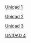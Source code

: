 [Unidad 1](Lenguaje%20de%20Marcas/UD1/El%20Grande%20es%20el%20Capitan.xml)

[Unidad 2](Lenguaje%20de%20Marcas/UD2/README.md)

[Unidad 3](Lenguaje%20de%20Marcas/UD3/README.md)

[UNIDAD 4](Lenguaje%20de%20Marcas/UD4/README.md)